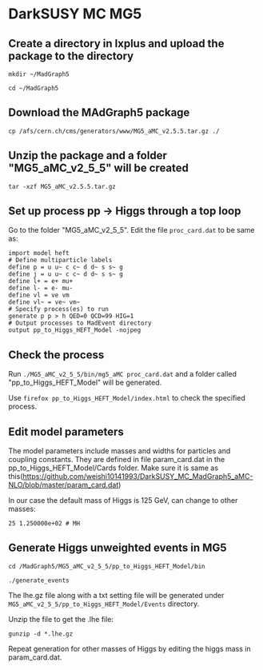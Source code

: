 # DarkSUSY MC MG5

## Create a directory in lxplus and upload the package to the directory

`mkdir ~/MadGraph5`
 
`cd ~/MadGraph5`

## Download the MAdGraph5 package

`cp /afs/cern.ch/cms/generators/www/MG5_aMC_v2.5.5.tar.gz ./`

## Unzip the package and a folder "MG5_aMC_v2_5_5" will be created

`tar -xzf MG5_aMC_v2.5.5.tar.gz`

## Set up process pp -> Higgs through a top loop

Go to the folder "MG5_aMC_v2_5_5". Edit the file `proc_card.dat` to be same as:

    import model heft
    # Define multiparticle labels
    define p = u u~ c c~ d d~ s s~ g
    define j = u u~ c c~ d d~ s s~ g
    define l+ = e+ mu+
    define l- = e- mu-
    define vl = ve vm
    define vl~ = ve~ vm~
    # Specify process(es) to run
    generate p p > h QED=0 QCD=99 HIG=1
    # Output processes to MadEvent directory
    output pp_to_Higgs_HEFT_Model -nojpeg

## Check the process
Run `./MG5_aMC_v2_5_5/bin/mg5_aMC proc_card.dat` and a folder called "pp_to_Higgs_HEFT_Model" will be generated. 

Use `firefox pp_to_Higgs_HEFT_Model/index.html` to check the specified process.

## Edit model parameters
The model parameters include masses and widths for particles and coupling constants. They are defined in file param_card.dat in the pp_to_Higgs_HEFT_Model/Cards folder. Make sure it is same as this(https://github.com/weishi10141993/DarkSUSY_MC_MadGraph5_aMC-NLO/blob/master/param_card.dat)

In our case the default mass of Higgs is 125 GeV, can change to other masses:

`25 1.250000e+02 # MH`

## Generate Higgs unweighted events in MG5

`cd /MadGraph5/MG5_aMC_v2_5_5/pp_to_Higgs_HEFT_Model/bin`

`./generate_events`

The lhe.gz file along with a txt setting file will be generated under `MG5_aMC_v2_5_5/pp_to_Higgs_HEFT_Model/Events` directory.

Unzip the file to get the .lhe file:

`gunzip -d *.lhe.gz`

Repeat generation for other masses of Higgs by editing the higgs mass in param_card.dat.
